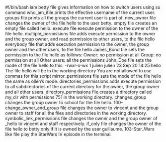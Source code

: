 #!/bin/bash iam betty file gives information on how to switch users using su command
who_am_ifile  prints the effective username of the current user.
groups file prints all the groups the current user is part of.
new_owner file changes the owner of the file hello to the user betty.
empty file creates an empty file called hello.
execute file execute permission to the owner of the file hello.
multiple_permissions file adds execute permission to the owner and the group owner, and read permission to other users, to the file hello
everybody file that adds execution permission to the owner, the group owner and the other users, to the file hello
James_Bond file sets the permission to the file hello as follows:
Owner: no permission at all
Group: no permission at all
Other users: all the permissions
John_Doe file sets the mode of the file hello to this:
-rwxr-x-wx 1 julien julien 23 Sep 20 14:25 hello
The file hello will be in the working directory You are not allowed to use commas for this script
mirror_permissions file sets the mode of the file hello the same as olleh’s mode.
directories_permissions adds execute permission to all subdirectories of the current directory for the owner, the group owner and all other users.
directory_permissions file creates a directory called my_dir with permissions 751 in the working directory.
changes_group changes the group owner to school for the file hello.
100-change_owner_and_group file changes the owner to vincent and the group owner to staff for all the files and directories in the working directory.
symbolic_link_permissions file changes the owner and the group owner of _hello to vincent and staff respectively.
if_only file changes the owner of the file hello to betty only if it is owned by the user guillaume.
103-Star_Wars like file play the StarWars IV episode in the terminal.
 

